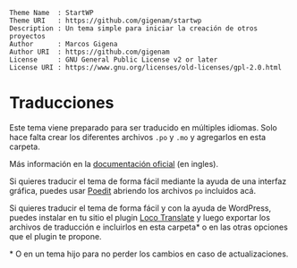 ```
Theme Name  : StartWP
Theme URI   : https://github.com/gigenam/startwp
Description : Un tema simple para iniciar la creación de otros proyectos
Author      : Marcos Gigena
Author URI  : https://github.com/gigenam
License     : GNU General Public License v2 or later
License URI : https://www.gnu.org/licenses/old-licenses/gpl-2.0.html
```

# Traducciones

Este tema viene preparado para ser traducido en múltiples idiomas. Solo hace
falta crear los diferentes archivos `.po` y `.mo` y agregarlos en esta carpeta.

Más información en la [documentación oficial](https://developer.wordpress.org/apis/handbook/internationalization/localization/)
(en ingles).

Si quieres traducir el tema de forma fácil mediante la ayuda de una interfaz
gráfica, puedes usar [Poedit](https://poedit.net/download) abriendo los archivos
`po` incluidos acá.

Si quieres traducir el tema de forma fácil y con la ayuda de WordPress, puedes
instalar en tu sitio el plugin [Loco Translate](https://wordpress.org/plugins/loco-translate/)
y luego exportar los archivos de traducción e incluirlos en esta carpeta\* o en
las otras opciones que el plugin te propone.

\* O en un tema hijo para no perder los cambios en caso de actualizaciones.
